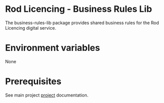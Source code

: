 # Rod Licencing - Business Rules Lib

The business-rules-lib package provides shared business rules for the Rod Licencing digital service.

# Environment variables

None

# Prerequisites

See main project [project](../../README.md) documentation.
